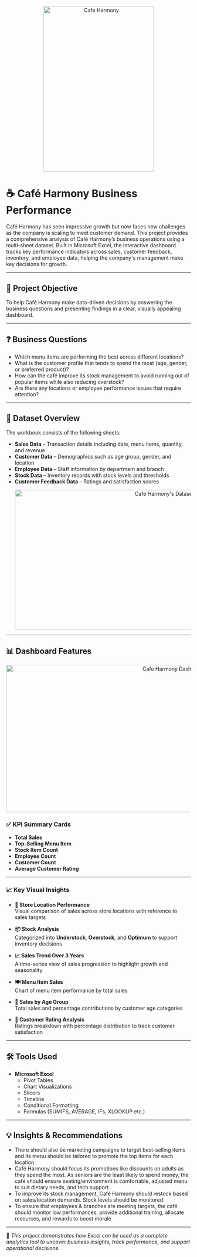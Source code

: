 #
  <p align="center">
    <img src="businessPr.png" alt="Cafe Harmony" width="300" height="450">
  </p>
  
# ☕ Café Harmony Business Performance

Café Harmony has seen impressive growth but now faces new challenges as the company is scaling to meet customer
demand. This project provides a comprehensive analysis of Café Harmony’s business operations using a multi-sheet dataset. Built in Microsoft Excel, the interactive dashboard tracks key performance indicators across sales, customer feedback, inventory, and employee data, helping the company's management make key decisions for growth.

---

## 🎯 Project Objective

To help Café Harmony make data-driven decisions by answering the business questions and presenting findings in a clear, visually appealing dashboard.

---

## ❓ Business Questions

-  Which menu items are performing the best across different locations?
-  What is the customer profile that tends to spend the most (age, gender, or preferred product)?
-  How can the café improve its stock management to avoid running out of popular items while also
reducing overstock?
-  Are there any locations or employee performance issues that require attention?

---

## 🧾 Dataset Overview

The workbook consists of the following sheets:

- **Sales Data** – Transaction details including date, menu items, quantity, and revenue  
- **Customer Data** – Demographics such as age group, gender, and location  
- **Employee Data** – Staff information by department and branch  
- **Stock Data** – Inventory records with stock levels and thresholds  
- **Customer Feedback Data** – Ratings and satisfaction scores
  <p align="center">
    <img src="Dataset.png" alt="Cafe Harmony's Dataset" width="800" height="380">
  </p>
---

## 📊 Dashboard Features
  <p align="center">
    <img src="Dashboard.png" alt="Cafe Harmony Dashboard" width="900" height="400">
  </p>

### ✅ KPI Summary Cards
- **Total Sales**
- **Top-Selling Menu Item**
- **Stock Item Count**
- **Employee Count**
- **Customer Count**
- **Average Customer Rating**

---

### 📈 Key Visual Insights

- **📍 Store Location Performance**  
  Visual comparison of sales across store locations with reference to sales targets

- **📦 Stock Analysis**  
  Categorized into **Understock**, **Overstock**, and **Optimum** to support inventory decisions

- **📈 Sales Trend Over 3 Years**  
  A time-series view of sales progression to highlight growth and seasonality

- **🍽️ Menu Item Sales**  
  Chart of menu item performance by total sales

- **👥 Sales by Age Group**  
  Total sales and percentage contributions by customer age categories

- **🌟 Customer Rating Analysis**  
  Ratings breakdown with percentage distribution to track customer satisfaction

---

## 🛠 Tools Used

- **Microsoft Excel**
  - Pivot Tables
  - Chart Visualizations
  - Slicers
  - Timeline
  - Conditional Formatting
  - Formulas (SUMIFS, AVERAGE, IFs, XLOOKUP etc.)

---

## 💡 Insights & Recommendations

- There should also be marketing campaigns to target best-selling items and its menu should be tailored to promote the top items for each location.
- Café Harmony should focus its promotions like discounts on adults as they spend the most. As seniors are the least likely to spend money, the café should ensure seating/environment is comfortable, adjusted menu to suit dietary needs, and tech support.
- To improve its stock management, Café Harmony should restock based on sales/location demands. Stock levels should be monitored.
- To ensure that employees & branches are meeting targets, the café should monitor low performances, provide additional training, allocate resources, and rewards to boost morale



---

📌 *This project demonstrates how Excel can be used as a complete analytics tool to uncover business insights, track performance, and support operational decisions.*
